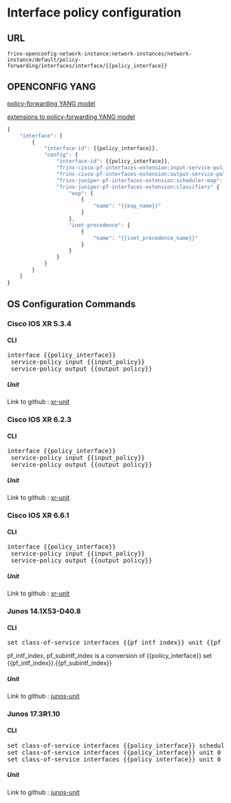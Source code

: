 # Interface policy configuration

## URL

```
frinx-openconfig-network-instance:network-instances/network-instance/default/policy-forwarding/interfaces/interface/{{policy_interface}}
```

## OPENCONFIG YANG

[policy-forwarding YANG model](https://github.com/FRINXio/openconfig/tree/master/policy-forwarding/src/main/yang)

[extensions to policy-forwarding YANG model](https://github.com/FRINXio/openconfig/tree/master/network-instance/src/main/yang)

```javascript
{
    "interface": [
        {
            "interface-id": {{policy_interface}},
            "config": {
                "interface-id": {{policy_interface}},
                "frinx-cisco-pf-interfaces-extension:input-service-policy": "{{input_policy}}",
                "frinx-cisco-pf-interfaces-extension:output-service-policy": "{{output_policy}}",
                "frinx-juniper-pf-interfaces-extension:scheduler-map": "{{sched_map_name}}",
                "frinx-juniper-pf-interfaces-extension:classifiers" {
                    "exp": {
                        {
                            "name": "{{exp_name}}"
                        }
                    },
                    "inet-precedence": {
                        {
                            "name": "{{inet_precedence_name}}"
                        }
                    }
                }
            }
        }
    ]
}
```

## OS Configuration Commands

### Cisco IOS XR 5.3.4

#### CLI

<pre>
interface {{policy_interface}}
 service-policy input {{input_policy}}
 service-policy output {{output_policy}}
</pre>

##### Unit

Link to github : [xr-unit](https://github.com/FRINXio/cli-units/tree/master/ios-xr/network-instance)

### Cisco IOS XR 6.2.3

#### CLI

<pre>
interface {{policy_interface}}
 service-policy input {{input_policy}}
 service-policy output {{output_policy}}
</pre>

##### Unit

Link to github : [xr-unit](https://github.com/FRINXio/unitopo-units/tree/master/xr/xr-6-network-instance-unit)

### Cisco IOS XR 6.6.1

#### CLI

<pre>
interface {{policy_interface}}
 service-policy input {{input_policy}}
 service-policy output {{output_policy}}
</pre>

##### Unit

Link to github : [xr-unit](https://github.com/FRINXio/unitopo-units/tree/master/xr/xr-7-network-instance-unit)

### Junos 14.1X53-D40.8

#### CLI

<pre>
set class-of-service interfaces {{pf_intf_index}} unit {{pf_subintf_index}} classifiers inet-precedence {{inet_precedence_name}}
</pre>

pf_intf_index, pf_subintf_index is a conversion of {{policy_interface}} set {{pf_intf_index}}.{{pf_subintf_index}}

##### Unit

Link to github : [junos-unit](https://github.com/FRINXio/cli-units/tree/master/junos/policy-forwarding)

### Junos 17.3R1.10

#### CLI

<pre>
set class-of-service interfaces {{policy_interface}} scheduler-map {{sched_map_name}}
set class-of-service interfaces {{policy_interface}} unit 0 classifiers exp {{exp_name}}
set class-of-service interfaces {{policy_interface}} unit 0 classifiers inet-precedence {{inet_precedence_name}}
</pre>

##### Unit

Link to github : [junos-unit](https://github.com/FRINXio/unitopo-units/tree/master/junos/junos-17/junos-17-policy-forwarding-unit)
